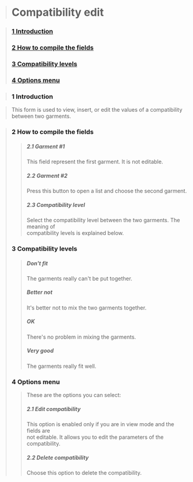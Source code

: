 > <h1>Compatibility edit</h1>

> <h3><a href='#introduction'>1 Introduction</a></h3>
> <h3><a href='#fields'>2 How to compile the fields</a></h3>
> <h3><a href='#levels'>3 Compatibility levels</a></h3>
> <h3><a href='#options_menu'>4 Options menu</a></h3>

> <h3><a>1 Introduction</a></h3>
> <p>
<blockquote>This form is used to view, insert, or edit the values of a compatibility<br>
between two garments.<br>
</blockquote><blockquote></p>
<h3><a>2 How to compile the fields</a></h3>
<p>
<blockquote><h5>2.1 Garment #1</h5>
This field represent the first garment. It is not editable.<br>
<h5>2.2 Garment #2</h5>
Press this button to open a list and choose the second garment.<br>
<h5>2.3 Compatibility level</h5>
Select the compatibility level between the two garments. The meaning of<br>
compatibility levels is explained below.<br>
</blockquote></p>
<h3><a>3 Compatibility levels</a></h3>
<p>
<blockquote><h5>Don't fit</h5>
The garments really can't be put together.<br>
<h5>Better not</h5>
It's better not to mix the two garments together.<br>
<h5>OK</h5>
There's no problem in mixing the garments.<br>
<h5>Very good</h5>
The garments really fit well.<br>
</blockquote></p>
<h3><a>4 Options menu</a></h3>
<p>
<blockquote>These are the options you can select:<br>
<h5>2.1 Edit compatibility</h5>
This option is enabled only if you are in view mode and the fields are<br>
not editable. It allows you to edit the parameters of the compatibility.<br>
<h5>2.2 Delete compatibility</h5>
Choose this option to delete the compatibility.<br>
</blockquote></p>